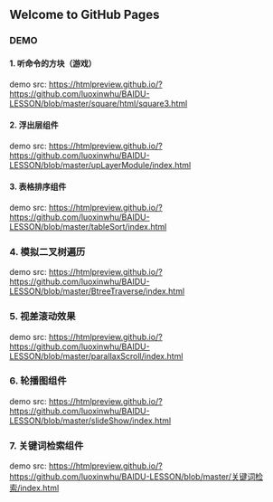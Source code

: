 ## Welcome to GitHub Pages


### DEMO


#### 1. 听命令的方块（游戏）
demo src: https://htmlpreview.github.io/?https://github.com/luoxinwhu/BAIDU-LESSON/blob/master/square/html/square3.html

#### 2. 浮出层组件
demo src: https://htmlpreview.github.io/?https://github.com/luoxinwhu/BAIDU-LESSON/blob/master/upLayerModule/index.html

#### 3. 表格排序组件
demo src: https://htmlpreview.github.io/?https://github.com/luoxinwhu/BAIDU-LESSON/blob/master/tableSort/index.html

### 4. 模拟二叉树遍历
demo src: https://htmlpreview.github.io/?https://github.com/luoxinwhu/BAIDU-LESSON/blob/master/BtreeTraverse/index.html

### 5. 视差滚动效果
demo src: https://htmlpreview.github.io/?https://github.com/luoxinwhu/BAIDU-LESSON/blob/master/parallaxScroll/index.html

### 6. 轮播图组件
demo src: https://htmlpreview.github.io/?https://github.com/luoxinwhu/BAIDU-LESSON/blob/master/slideShow/index.html

### 7. 关键词检索组件
demo src: https://htmlpreview.github.io/?https://github.com/luoxinwhu/BAIDU-LESSON/blob/master/关键词检索/index.html

